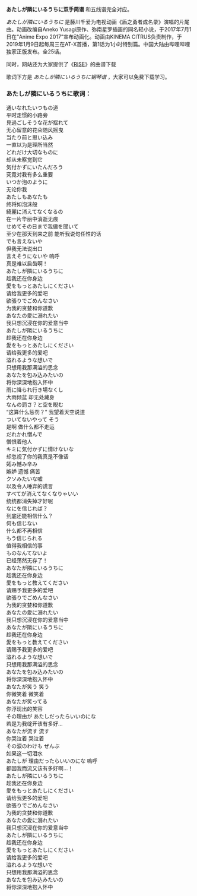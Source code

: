 

**あたしが隣にいるうちに双手简谱** 和五线谱完全对应。

_あたしが隣にいるうちに_ 是藤川千爱为电视动画《盾之勇者成名录》演唱的片尾曲。动画改编自Aneko
Yusagi原作、弥南星罗插画的同名轻小说，于2017年7月1日在“Anime Expo 2017”宣布动画化。动画由KINEMA
CITRUS负责制作，于2019年1月9日起每周三在AT-X首播，第1话为1小时特别篇。中国大陆由哔哩哔哩独家正版发布。全25话。

同时，网站还为大家提供了《[RISE](Music-9938-RISE-盾之勇者成名录OP.html "RISE")》的曲谱下载

歌词下方是 _あたしが隣にいるうちに钢琴谱_ ，大家可以免费下载学习。

### あたしが隣にいるうちに歌词：

通いなれたいつもの道  
平时走惯的小路旁  
見過ごしそうな花が揺れて  
无心留意的花朵随风摇曳  
当たり前と思い込み  
一直以为是理所当然  
どれだけ大切なものに  
却从未察觉到它  
気付かずにいたんだろう  
究竟对我有多么重要  
いつか泡のように  
无论你我  
あたしもあなたも  
终将如泡沫般  
綺麗に消えてなくなるの  
在一片华丽中消逝无痕  
せめてその日まで我儘を聞いて  
至少在那天到来之前 能听我说句任性的话  
でも言えないや  
但我无法说出口  
言えそうにないや 嗚呼  
真是难以启齿啊！  
あたしが隣にいるうちに  
趁我还在你身边  
愛をもっとあたしにください  
请给我更多的爱吧  
欲張りでごめんなさい  
为我的贪婪和你道歉  
あなたの愛に溺れたい  
我只想沉浸在你的爱意当中  
あたしが隣にいるうちに  
趁我还在你身边  
愛をもっとあたしにください  
请给我更多的爱吧  
溢れるような想いで  
只想用我那满溢的思念  
あなたを包み込みたいの  
将你深深地抱入怀中  
雨に降られ行き場なくし  
大雨倾盆 却无处藏身  
なんの罰さ？と空を睨む  
“这算什么惩罚？” 我望着天空说道  
ついてないやって そう  
是啊 做什么都不走运  
だれかれ憎んで  
憎恨着他人  
キミに気付かずに情けないな  
却忽视了你的我真是不像话  
妬み憾み辛み  
嫉妒 遗憾 痛苦  
クソみたいな嘘  
以及令人唾弃的谎言  
すべてが消えてなくなりゃいい  
统统都消失掉才好呢  
なにを信じれば？  
到底还能相信什么？  
何も信じない  
什么都不再相信  
もう信じられる  
值得我相信的事  
ものなんてないよ  
已经荡然无存了！  
あなたが隣にいるうちに  
趁我还在你身边  
愛をもっと教えてください  
请赐予我更多的爱吧  
欲張りでごめんなさい  
为我的贪婪和你道歉  
あなたの愛に溺れたい  
我只想沉浸在你的爱意当中  
あなたが隣にいるうちに  
趁我还在你身边  
愛をもっと教えてください  
请赐予我更多的爱吧  
溢れるような想いで  
只想用我那满溢的思念  
あなたを包み込みたいの  
将你深深地抱入怀中  
あなたが笑う 笑う  
你微笑着 微笑着  
あなたが笑ってる  
你浮现出的笑容  
その理由が あたしだったらいいのにな  
若是为我绽开该有多好...  
あなたが流す 流す  
你哭泣着 哭泣着  
その涙のわけも ぜんぶ  
如果这一切泪水  
あたしが 理由だったらいいのにな 嗚呼  
都因我而流又该有多好啊...！  
あたしが隣にいるうちに  
趁我还在你身边  
愛をもっとあたしにください  
请给我更多的爱吧  
欲張りでごめんなさい  
为我的贪婪和你道歉  
あなたの愛に溺れたい  
我只想沉浸在你的爱意当中  
あたしが隣にいるうちに  
趁我还在你身边  
愛をもっとあたしにください  
请给我更多的爱吧  
溢れるような想いで  
只想用我那满溢的思念  
あなたを包み込みたいの  
将你深深地抱入怀中

